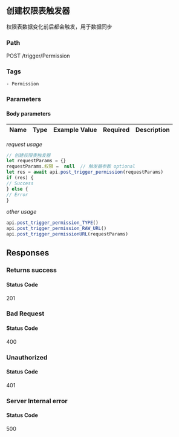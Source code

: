 ## 创建权限表触发器

权限表数据变化前后都会触发，用于数据同步
### Path
POST /trigger/Permission

### Tags
    - Permission
### Parameters


#### Body parameters

| Name | Type | Example Value | Required | Description |
| ---- | ---- | ------------- | -------- | ----------- |
*request usage*
```javascript
// 创建权限表触发器
let requestParams = {}
requestParams.权限 =  null  // 触发器参数 optional
let res = await api.post_trigger_permission(requestParams)
if (res) {
// Success
} else {
// Error
}
```
*other usage*
```javascript
api.post_trigger_permission_TYPE()
api.post_trigger_permission_RAW_URL()
api.post_trigger_permissionURL(requestParams)
```

## Responses
### Returns success

#### Status Code
201



### Bad Request

#### Status Code
400



### Unauthorized

#### Status Code
401



### Server Internal error

#### Status Code
500



